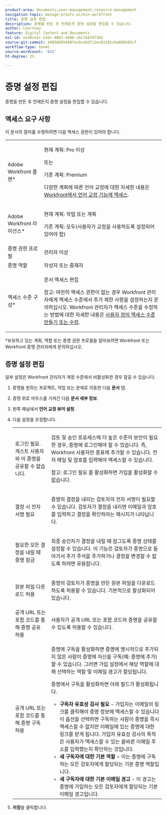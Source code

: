 ```yaml
---
product-area: documents;user-management;resource-management
navigation-topic: manage-proofs-within-workfront
title: 증명 설정 편집
description: 증명을 만든 후 언제든지 증명 설정을 편집할 수 있습니다.
author: Courtney
feature: Digital Content and Documents
exl-id: ee30ce2c-e3dc-4863-a69b-cbc1b8747362
source-git-commit: 49950895440fec8cebdf12ec81191c6e890383cf
workflow-type: tm+mt
source-wordcount: '622'
ht-degree: 2%

---
```


# 증명 설정 편집

증명을 만든 후 언제든지 증명 설정을 편집할 수 있습니다.

## 액세스 요구 사항

이 문서의 절차를 수행하려면 다음 액세스 권한이 있어야 합니다.

<table style="table-layout:auto"> 
 <col> 
 <col> 
 <tbody> 
  <tr> 
   <td role="rowheader">Adobe Workfront 플랜*</td> 
   <td> <p>현재 계획: Pro 이상</p> <p>또는</p> <p>기존 계획: Premium</p> <p>다양한 계획에 따른 언어 교정에 대한 자세한 내용은 <a href="/help/quicksilver/administration-and-setup/manage-workfront/configure-proofing/access-to-proofing-functionality.md" class="MCXref xref">Workfront에서 언어 교정 기능에 액세스</a>.</p> </td> 
  </tr> 
  <tr> 
   <td role="rowheader">Adobe Workfront 라이선스*</td> 
   <td> <p>현재 계획: 작업 또는 계획</p> <p>기존 계획: 모두(사용자가 교정을 사용하도록 설정되어 있어야 함)</p> </td> 
  </tr> 
  <tr> 
   <td role="rowheader">증명 권한 프로필 </td> 
   <td>관리자 이상</td> 
  </tr> 
  <tr> 
   <td role="rowheader">증명 역할</td> 
   <td>작성자 또는 중재자</td> 
  </tr> 
  <tr> 
   <td role="rowheader">액세스 수준 구성*</td> 
   <td> <p>문서 액세스 편집</p> <p>참고: 여전히 액세스 권한이 없는 경우 Workfront 관리자에게 액세스 수준에서 추가 제한 사항을 설정하는지 문의하십시오. Workfront 관리자가 액세스 수준을 수정하는 방법에 대한 자세한 내용은 <a href="../../../administration-and-setup/add-users/configure-and-grant-access/create-modify-access-levels.md" class="MCXref xref">사용자 정의 액세스 수준 만들기 또는 수정</a>.</p> </td> 
  </tr> 
 </tbody> 
</table>

&#42;보유하고 있는 계획, 역할 또는 증명 권한 프로필을 알아보려면 Workfront 또는 Workfront 증명 관리자에게 문의하십시오.

## 증명 설정 편집

일부 설정은 Workfront 관리자가 계정 수준에서 비활성화한 경우 잠길 수 있습니다.

1. 증명을 원하는 프로젝트, 작업 또는 문제로 이동한 다음 **문서** 탭.
1. 증명 위로 마우스를 가져간 다음 **문서 세부 정보**.
1. 왼쪽 패널에서 **언어 교정 뷰어 설정**.
1. 다음 설정을 조정합니다.

   <table style="table-layout:auto"> 
    <col> 
    <col> 
    <tbody> 
     <tr> 
      <td role="rowheader">로그인 필요. 게스트 사용자와 이 증명을 공유할 수 없습니다.</td> 
      <td> <p>검토 및 승인 프로세스에 더 높은 수준의 보안이 필요한 경우, 증명에 로그인해야 할 수 있습니다. 즉, Workfront 사용자만 증표에 추가할 수 있습니다. 전자 메일 및 암호를 입력해야 액세스할 수 있습니다.</p> <p>참고: <em style="font-style: normal;">로그인 필요 를 활성화하면 가입을 활성화할 수 없습니다.</em> </p> </td> 
     </tr> 
     <tr> 
      <td role="rowheader">결정 시 전자 서명 필요</td> 
      <td> <p>증명의 결정을 내리는 검토자의 전자 서명이 필요할 수 있습니다. 검토자가 결정을 내리면 이메일과 암호를 입력하고 결정을 확인하라는 메시지가 나타납니다. <!--
         <MadCap:conditionalText data-mc-conditions="QuicksilverOrClassic.Draft mode">
          For more information, see 
          <a href="../../../workfront-proof/wp-acct-admin/managing-security/electronic-sigs-in-wp.md" class="MCXref xref">Understanding electronic signatures in Workfront Proof</a>
         </MadCap:conditionalText>
        --></p> </td> 
     </tr> 
     <tr> 
      <td role="rowheader">필요한 모든 결정을 내릴 때 증명 잠금</td> 
      <td> <p>최종 승인자가 결정을 내릴 때 잠그도록 증명 상태를 설정할 수 있습니다. 이 기능은 검토자가 증명으로 돌아가서 추가 주석을 추가하거나 결정을 변경할 수 없도록 하려면 유용합니다.</p> </td> 
     </tr> 
     <tr> 
      <td role="rowheader">원본 파일 다운로드 허용</td> 
      <td> <p>증명의 검토자가 증명을 만든 원본 파일을 다운로드하도록 허용할 수 있습니다. 기본적으로 활성화되어 있습니다.</p> </td> 
     </tr> 
     <tr> 
      <td role="rowheader">공개 URL 또는 포함 코드를 통해 증명 공유 허용</td> 
      <td>사용자가 공개 URL 또는 포함 코드와 증명을 공유할 수 있도록 허용할 수 있습니다. </td> 
     </tr> 
     <tr> 
      <td role="rowheader">공개 URL 또는 포함 코드를 통해 증명 구독 허용</td> 
      <td> <p>증명에 구독을 활성화하면 증명에 명시적으로 추가되지 않은 사람이 증명에 자신을 구독(예: 증명에 추가)할 수 있습니다. 그러면 가입 설정에서 해당 역할에 대해 선택하는 역할 및 이메일 경고가 할당됩니다.</p> <p>증명에서 구독을 활성화하면 아래 필드가 활성화됩니다.</p> 
       <ul> 
        <li><strong>구독자 유효성 검사 필요</strong> - 가입자는 이메일의 링크를 클릭해야 증명 정보에 액세스할 수 있습니다<br>이 옵션을 선택하면 구독하는 사람이 증명을 즉시 액세스할 수 없지만 이메일에 있는 증명에 대한 링크를 받게 됩니다. 가입자 유효성 검사의 목적은 사용자가 액세스할 수 있는 올바른 이메일 주소를 입력했는지 확인하는 것입니다.</li> 
        <li><strong>새 구독자에 대한 기본 역할 -</strong> 이는 증명에 구독하는 모든 검토자에게 할당되는 기본 증명 역할입니다.</li> 
        <li><strong>새 구독자에 대한 기본 이메일 경고</strong> - 이 경고는 증명에 가입하는 모든 검토자에게 할당되는 기본 이메일 경고입니다.</li> 
       </ul> </td> 
     </tr> 
    </tbody> 
   </table>

1. **저장**&#x200B;을 클릭합니다.

 
